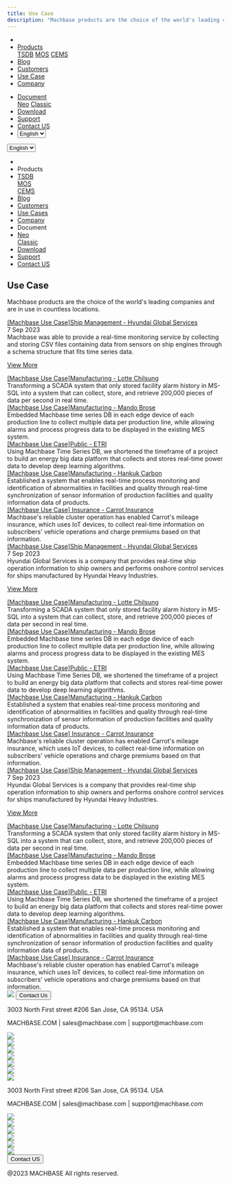 ```yaml
---
title: Use Case
description: "Machbase products are the choice of the world's leading companies and are in use in countless locations."
---
```


<head>
  <link rel="stylesheet" type="text/css" href="../css/common.css" />
  <link rel="stylesheet" type="text/css" href="../css/style.css" />
</head>
<body>
  <nav>
    <div class="homepage-menu-wrap">
      <div class="menu-left">
        <ul class="menu-left-ul">
          <li class="menu-logo">
            <a href="/home"><img src="../img/logo_machbase.png" alt="" /></a>
          </li>
          <li class="menu-a products-menu-wrap" id="productsMenuWrap">
            <div>
              <a
                class="menu_active_border"
                id="menuActiveBorder"
                href="/home/tsdb"
                >Products</a
              >
              <div class="dropdown" id="dropdown">
                <a class="dropdown-link" href="/home/tsdb">TSDB</a>
                <a class="dropdown-link" href="/home/mos">MOS</a>
                <a
                  class="dropdown-link"
                  href="https://www.cems.ai/home-eng/"
                  target="_blank"
                  >CEMS</a
                >
              </div>
            </div>
          </li>
          <li class="menu-a"><a href="/home/blog">Blog</a></li>
          <li class="menu-a"><a href="/home/customers">Customers</a></li>
          <li class="menu-a"><a href="/home/usecase">Use Case</a></li>
          <li class="menu-a"><a href="/home/company">Company</a></li>
        </ul>
      </div>
      <div class="menu-right">
        <ul class="menu-right-ul">
          <li class="menu-a docs-menu-wrap" id="docsMenuWrap">
            <a href=""
              ><div>
                <a class="menu_active_border" id="menuActiveBorder" href=""
                  >Document</a
                >
                <div class="dropdown-docs" id="dropdownDocs">
                  <a class="dropdown-link" href="/neo">Neo</a>
                  <a class="dropdown-link" href="/dbms">Classic</a>
                </div>
              </div></a
            >
          </li>
          <li class="menu-a"><a href="/home/download">Download</a></li>
          <li class="menu-a">
            <a href="https://support.machbase.com/hc/en-us">Support</a>
          </li>
          <li class="menu-a"><a href="/home/contactus">Contact US</a></li>
          <li class="menu-a">
            <select id="languageSelector" onchange="changeLanguage()">
              <option value="en">English</option>
              <option value="kr">한국어</option>
            </select>
          </li>
        </ul>
      </div>
    </div>
  </nav>
  <nav class="tablet-menu-wrap">
    <a href="/kr/home"><img src="../img/logo_machbase.png" alt="" /></a>
    <div class="hamberger-right">
      <select id="languageSelector2" onchange="changeLanguage2()">
        <option value="en">English</option>
        <option value="kr">한국어</option>
      </select>
      <div class="tablet-menu-icon">
        <div class="tablet-bar"></div>
        <div class="tablet-bar"></div>
        <div class="tablet-bar"></div>
      </div>
    </div>
    <div class="tablet-menu">
      <ul>
        <div class="tablet-menu-title">
          <a class="tablet-logo" href="/home"
            ><img src="../img/logo_machbase.png" alt=""
          /></a>
        </div>
        <li></li>
        <li class="products-toggle">Products</li>
        <li>
          <div class="products-content">
            <div class="products-sub"><a href="/home/tsdb">TSDB</a></div>
            <div class="products-num"><a href="/home/mos">MOS</a></div>
            <div class="products-cems">
              <a href="https://www.cems.ai/home-eng/" target="_blank">CEMS</a>
            </div>
          </div>
        </li>
        <li><a href="/home/blog">Blog</a></li>
        <li><a href="/home/customers">Customers</a></li>
        <li><a href="/home/usecase">Use Cases</a></li>
        <li><a href="/home/company">Company</a></li>
        <li class="docs-toggle">Document</li>
        <li>
          <div class="docs-content">
            <div class="docs-sub"><a href="/neo" target="_blank">Neo</a></div>
            <div class="docs-num">
              <a href="/dbms" target="_blank">Classic</a>
            </div>
          </div>
        </li>
        <li><a href="/home/download">Download</a></li>
        <li><a href="https://support.machbase.com/hc/en-us">Support</a></li>
        <li><a href="/home/download">Contact US</a></li>
      </ul>
    </div>
  </nav>
  <section class="usecase_section0">
    <div>
      <h2 class="sub_page_title">Use Case</h2>
      <p class="sub_page_titletext">
        Machbase products are the choice of the world's leading companies and
        are in use in countless locations.
      </p>
    </div>
  </section>
  <div class="tech-inner">
    <section>
      <div class="blog-pc">
        <div class="blog-first-wraper">
          <div class="blog-text-wraper">
            <div class="tech-first-link-wrap">
              <a class="blog-link" href="/home/usecase/usecase1"
                >[Machbase Use Case]Ship Management - Hyundai Global Services</a
              >
              <div class="blog-date">
                <div>
                  <span>7 Sep 2023</span>
                  <span></span>
                </div>
              </div>
              <div class="blog-first-div">
                Machbase was able to provide a real-time monitoring service by
                collecting and storing CSV files containing data from sensors on
                ship engines through a schema structure that fits time series
                data.
              </div>
              <div class="blog_usecase_more_box">
                <p class="blog_usecase_more_wrap">
                  <span>
                    <a class="blog_usecase_more" href="/home/usecase/usecase1"
                      >View More <ArrowSvg
                    /></a>
                  </span>
                </p>
              </div>
            </div>
          </div>
          <div class="blog-first-img-wrap">
            <a href="/home/usecase/usecase1"
              ><img class="blog-img" src="../img/usecase_hyundai.png" alt=""
            /></a>
          </div>
        </div>
        <div class="blog-wraper">
          <div class="tech-link-wrap">
            <div class="blog-img-wrap">
              <a href="/home/usecase/usecase2"
                ><img
                  class="blog-img blog-margin-bottom"
                  src="../img/uscase_lotte.png"
                  alt=""
              /></a>
            </div>
            <a class="tech-link" href="/home/usecase/usecase2"
              >[Machbase Use Case]Manufacturing - Lotte Chilsung</a
            >
            <div>
              Transforming a SCADA system that only stored facility alarm
              history in MS-SQL into a system that can collect, store, and
              retrieve 200,000 pieces of data per second in real time.
            </div>
          </div>
          <div class="tech-link-wrap">
            <div class="blog-img-wrap">
              <a href="/home/usecase/usecase3"
                ><img
                  class="blog-img blog-margin-bottom"
                  src="../img/usecase_mando.png"
                  alt=""
              /></a>
            </div>
            <a class="tech-link" href="/home/usecase/usecase3"
              >[Machbase Use Case]Manufacturing - Mando Brose</a
            >
            <div>
              Embedded Machbase time series DB in each edge device of each
              production line to collect multiple data per production line,
              while allowing alarms and process progress data to be displayed in
              the existing MES system.
            </div>
          </div>
          <div class="tech-link-wrap">
            <div class="blog-img-wrap">
              <a href="/home/usecase/usecase4"
                ><img
                  class="blog-img blog-margin-bottom"
                  src="../img/usecase_etri2.png"
                  alt=""
              /></a>
            </div>
            <a class="tech-link" href="/home/usecase/usecase4"
              >[Machbase Use Case]Public - ETRI</a
            >
            <div>
              Using Machbase Time Series DB, we shortened the timeframe of a
              project to build an energy big data platform that collects and
              stores real-time power data to develop deep learning algorithms.
            </div>
          </div>
        </div>
        <div class="blog-wraper">
          <div class="tech-link-wrap">
            <div class="blog-img-wrap">
              <a href="/home/usecase/usecase5"
                ><img
                  class="blog-img blog-margin-bottom"
                  src="../img/usecase_hankukcarborn.png"
                  alt=""
              /></a>
            </div>
            <a class="tech-link" href="/home/usecase/usecase5"
              >[Machbase Use Case]Manufacturing - Hankuk Carbon</a
            >
            <div>
              Established a system that enables real-time process monitoring and
              identification of abnormalities in facilities and quality through
              real-time synchronization of sensor information of production
              facilities and quality information data of products.
            </div>
          </div>
          <div class="tech-link-wrap">
            <div class="blog-img-wrap">
              <a href="/home/usecase/usecase6">
                <img
                  class="blog-img blog-margin-bottom"
                  src="../img/usecase_carrot.png"
                  alt=""
              /></a>
            </div>
            <a class="tech-link" href="/home/usecase/usecase6"
              >[Machbase Use Case] Insurance - Carrot Insurance</a
            >
            <div>
              Machbase's reliable cluster operation has enabled Carrot's mileage
              insurance, which uses IoT devices, to collect real-time
              information on subscribers' vehicle operations and charge premiums
              based on that information.
            </div>
          </div>
        </div>
      </div>
      <div class="blog-tablet">
        <div class="blog-first-wraper">
          <div class="blog-text-wraper">
            <div class="tech-first-link-wrap">
              <a class="blog-link" href="/home/usecase/usecase1"
                >[Machbase Use Case]Ship Management - Hyundai Global Services</a
              >
              <div class="blog-date">
                <div>
                  <span>7 Sep 2023</span>
                  <span></span>
                </div>
              </div>
              <div class="blog-first-div">
                Hyundai Global Services is a company that provides real-time
                ship operation information to ship owners and performs onshore
                control services for ships manufactured by Hyundai Heavy
                Industries.
              </div>
              <div class="blog_usecase_more_box">
                <p class="blog_usecase_more_wrap">
                  <span>
                    <a class="blog_usecase_more" href="/home/usecase/usecase1"
                      >View More <ArrowSvg
                    /></a>
                  </span>
                </p>
              </div>
            </div>
          </div>
          <div class="blog-first-img-wrap">
            <a href="/home/usecase/usecase1"
              ><img class="blog-img" src="../img/usecase_hyundai.png" alt=""
            /></a>
          </div>
        </div>
        <div class="blog-wraper">
          <div class="tech-link-wrap">
            <div class="blog-img-wrap">
              <a href="/home/usecase/usecase2"
                ><img
                  class="blog-img blog-margin-bottom"
                  src="../img/uscase_lotte.png"
                  alt=""
              /></a>
            </div>
            <a class="tech-link" href="/home/usecase/usecase2"
              >[Machbase Use Case]Manufacturing - Lotte Chilsung</a
            >
            <div>
              Transforming a SCADA system that only stored facility alarm
              history in MS-SQL into a system that can collect, store, and
              retrieve 200,000 pieces of data per second in real time.
            </div>
          </div>
          <div class="tech-link-wrap">
            <div class="blog-img-wrap">
              <a href="/home/usecase/usecase3"
                ><img
                  class="blog-img blog-margin-bottom"
                  src="../img/usecase_mando.png"
                  alt=""
              /></a>
            </div>
            <a class="tech-link" href="/home/usecase/usecase3"
              >[Machbase Use Case]Manufacturing - Mando Brose</a
            >
            <div>
              Embedded Machbase time series DB in each edge device of each
              production line to collect multiple data per production line,
              while allowing alarms and process progress data to be displayed in
              the existing MES system.
            </div>
          </div>
        </div>
        <div class="blog-wraper">
          <div class="tech-link-wrap">
            <div class="blog-img-wrap">
              <a href="/home/usecase/usecase4"
                ><img
                  class="blog-img blog-margin-bottom"
                  src="../img/usecase_etri2.png"
                  alt=""
              /></a>
            </div>
            <a class="tech-link" href="/home/usecase/usecase4"
              >[Machbase Use Case]Public - ETRI</a
            >
            <div>
              Using Machbase Time Series DB, we shortened the timeframe of a
              project to build an energy big data platform that collects and
              stores real-time power data to develop deep learning algorithms.
            </div>
          </div>
          <div class="tech-link-wrap">
            <div class="blog-img-wrap">
              <a href="/home/usecase/usecase5"
                ><img
                  class="blog-img blog-margin-bottom"
                  src="../img/usecase_hankukcarborn.png"
                  alt=""
              /></a>
            </div>
            <a class="tech-link" href="/home/usecase/usecase5"
              >[Machbase Use Case]Manufacturing - Hankuk Carbon</a
            >
            <div>
              Established a system that enables real-time process monitoring and
              identification of abnormalities in facilities and quality through
              real-time synchronization of sensor information of production
              facilities and quality information data of products.
            </div>
          </div>
        </div>
        <div class="blog-wraper">
          <div class="tech-link-wrap">
            <div class="blog-img-wrap">
              <a href="/home/usecase/usecase6">
                <img
                  class="blog-img blog-margin-bottom"
                  src="../img/usecase_carrot.png"
                  alt=""
              /></a>
            </div>
            <a class="tech-link" href="/home/usecase/usecase6"
              >[Machbase Use Case] Insurance - Carrot Insurance</a
            >
            <div>
              Machbase's reliable cluster operation has enabled Carrot's mileage
              insurance, which uses IoT devices, to collect real-time
              information on subscribers' vehicle operations and charge premiums
              based on that information.
            </div>
          </div>
        </div>
      </div>
      <div class="blog-mobile">
        <div class="blog-first-wraper">
          <div class="blog-first-img-wrap">
            <a href="/home/usecase/usecase1"
              ><img class="blog-img" src="../img/usecase_hyundai.png" alt=""
            /></a>
          </div>
          <div class="blog-text-wraper">
            <div class="tech-first-link-wrap">
              <a class="blog-link" href="/home/usecase/usecase1"
                >[Machbase Use Case]Ship Management - Hyundai Global Services</a
              >
              <div class="blog-date">
                <div>
                  <span>7 Sep 2023</span>
                  <span></span>
                </div>
              </div>
              <div class="blog-first-div">
                Hyundai Global Services is a company that provides real-time
                ship operation information to ship owners and performs onshore
                control services for ships manufactured by Hyundai Heavy
                Industries.
              </div>
              <div class="blog_usecase_more_box">
                <p class="blog_usecase_more_wrap">
                  <span>
                    <a class="blog_usecase_more" href="/home/usecase/usecase1"
                      >View More
                    </a>
                  </span>
                </p>
              </div>
            </div>
          </div>
        </div>
        <div class="blog-wraper">
          <div class="tech-link-wrap">
            <div class="blog-img-wrap">
              <a href="/home/usecase/usecase2"
                ><img
                  class="blog-img blog-margin-bottom"
                  src="../img/uscase_lotte.png"
                  alt=""
              /></a>
            </div>
            <a class="tech-link" href="/home/usecase/usecase2"
              >[Machbase Use Case]Manufacturing - Lotte Chilsung</a
            >
            <div>
              Transforming a SCADA system that only stored facility alarm
              history in MS-SQL into a system that can collect, store, and
              retrieve 200,000 pieces of data per second in real time.
            </div>
          </div>
        </div>
        <div class="blog-wraper">
          <div class="tech-link-wrap">
            <div class="blog-img-wrap">
              <a href="/home/usecase/usecase3"
                ><img
                  class="blog-img blog-margin-bottom"
                  src="../img/usecase_mando.png"
                  alt=""
              /></a>
            </div>
            <a class="tech-link" href="/home/usecase/usecase3"
              >[Machbase Use Case]Manufacturing - Mando Brose</a
            >
            <div>
              Embedded Machbase time series DB in each edge device of each
              production line to collect multiple data per production line,
              while allowing alarms and process progress data to be displayed in
              the existing MES system.
            </div>
          </div>
        </div>
        <div class="blog-wraper">
          <div class="tech-link-wrap">
            <div class="blog-img-wrap">
              <a href="/home/usecase/usecase4"
                ><img
                  class="blog-img blog-margin-bottom"
                  src="../img/usecase_etri2.png"
                  alt=""
              /></a>
            </div>
            <a class="tech-link" href="/home/usecase/usecase4"
              >[Machbase Use Case]Public - ETRI</a
            >
            <div>
              Using Machbase Time Series DB, we shortened the timeframe of a
              project to build an energy big data platform that collects and
              stores real-time power data to develop deep learning algorithms.
            </div>
          </div>
        </div>
        <div class="blog-wraper">
          <div class="tech-link-wrap">
            <div class="blog-img-wrap">
              <a href="/home/usecase/usecase5"
                ><img
                  class="blog-img blog-margin-bottom"
                  src="../img/usecase_hankukcarborn.png"
                  alt=""
              /></a>
            </div>
            <a class="tech-link" href="/home/usecase/usecase5"
              >[Machbase Use Case]Manufacturing - Hankuk Carbon</a
            >
            <div>
              Established a system that enables real-time process monitoring and
              identification of abnormalities in facilities and quality through
              real-time synchronization of sensor information of production
              facilities and quality information data of products.
            </div>
          </div>
        </div>
        <div class="blog-wraper">
          <div class="tech-link-wrap">
            <div class="blog-img-wrap">
              <a href="/home/usecase/usecase6"
                ><img
                  class="blog-img blog-margin-bottom"
                  src="../img/usecase_carrot.png"
                  alt=""
              /></a>
            </div>
            <a class="tech-link" href="/home/usecase/usecase6"
              >[Machbase Use Case] Insurance - Carrot Insurance</a
            >
            <div>
              Machbase's reliable cluster operation has enabled Carrot's mileage
              insurance, which uses IoT devices, to collect real-time
              information on subscribers' vehicle operations and charge premiums
              based on that information.
            </div>
          </div>
        </div>
      </div>
    </section>
  </div>
</body>
<footer>
  <div class="footer_inner">
    <div class="footer-logo">
      <img src="../img/machbase-logo-w.png" />
      <a href="/home/contactus">
        <button class="contactus">Contact Us</button>
      </a>
    </div>
    <div>
      <p class="footertext">
        3003 North First street #206 San Jose, CA 95134. USA
      </p>
    </div>
    <div class="footer_box">
      <div class="footer_text">
        <p>MACHBASE.COM | sales@machbase.com | support@machbase.com</p>
        <p class="footer_margin_top"></p>
      </div>
      <div class="sns">
        <div>
          <a href="https://twitter.com/machbase" target="_blank"
            ><img class="sns-img" src="../img/twitter.png"
          /></a>
        </div>
        <div>
          <a href="https://github.com/machbase" target="_blank"
            ><img class="sns-img" src="../img/github.png"
          /></a>
        </div>
        <div>
          <a href="https://www.linkedin.com/company/machbase" target="_blank"
            ><img class="sns-img" src="../img/linkedin.png"
          /></a>
        </div>
        <div>
          <a href="https://www.facebook.com/MACHBASE/" target="_blank"
            ><img class="sns-img" src="../img/facebook.png"
          /></a>
        </div>
        <div>
          <a href="https://www.slideshare.net/machbase" target="_blank"
            ><img class="sns-img" src="../img/slideshare.png"
          /></a>
        </div>
        <div>
          <a href="https://medium.com/machbase" target="_blank"
            ><img class="sns-img" src="../img/medium.png"
          /></a>
        </div>
      </div>
    </div>
  </div>
  <div class="footer_tablet_inner">
    <div class="footer-logo">
      <img src="../img/machbase-logo-w.png" />
    </div>
    <div>
      <p class="footertext">
        3003 North First street #206 San Jose, CA 95134. USA
      </p>
    </div>
    <div class="footer_box">
      <div class="footer_text">
        <p>MACHBASE.COM | sales@machbase.com | support@machbase.com</p>
      </div>
      <div class="sns">
        <div>
          <a href="https://twitter.com/machbase" target="_blank"
            ><img class="sns-img" src="../img/twitter.png"
          /></a>
        </div>
        <div>
          <a href="https://github.com/machbase" target="_blank"
            ><img class="sns-img" src="../img/github.png"
          /></a>
        </div>
        <div>
          <a href="https://www.linkedin.com/company/machbase" target="_blank"
            ><img class="sns-img" src="../img/linkedin.png"
          /></a>
        </div>
        <div>
          <a href="https://www.facebook.com/MACHBASE/" target="_blank"
            ><img class="sns-img" src="../img/facebook.png"
          /></a>
        </div>
        <div>
          <a href="https://www.slideshare.net/machbase" target="_blank"
            ><img class="sns-img" src="../img/slideshare.png"
          /></a>
        </div>
        <div>
          <a href="https://medium.com/machbase" target="_blank"
            ><img class="sns-img" src="../img/medium.png"
          /></a>
        </div>
      </div>
      <a href="/home/contactus">
        <button class="contactus">Contact US</button>
      </a>
    </div>
  </div>
  <div class="machbase_right">
    <p>@2023 MACHBASE All rights reserved.</p>
  </div>
</footer>
<script>
  //drop down menu
  const productsMenuWrap = document.getElementById("productsMenuWrap");
  const docsMenuWrap = document.getElementById("docsMenuWrap");
  const dropdown = document.getElementById("dropdown");
  dropdown.style.display = "none";
  productsMenuWrap.addEventListener("mouseover", function () {
    dropdown.style.display = "block";
  });
  productsMenuWrap.addEventListener("mouseout", function () {
    dropdown.style.display = "none";
  });
  docsMenuWrap.addEventListener("mouseover", function () {
    dropdownDocs.style.display = "block";
  });
  docsMenuWrap.addEventListener("mouseout", function () {
    dropdownDocs.style.display = "none";
  });
  //tablet menu
  const menuIcon = document.querySelector(".tablet-menu-icon");
  const tabletMenu = document.querySelector(".tablet-menu");
  const productsToggle = document.querySelector(".products-toggle");
  const productsSub = document.querySelector(".products-sub");
  const productsNum = document.querySelector(".products-num");
  const productsCems = document.querySelector(".products-cems");
  const docsToggle = document.querySelector(".docs-toggle");
  const docsSub = document.querySelector(".docs-sub");
  const docsNum = document.querySelector(".docs-num");
  menuIcon.addEventListener("click", () => {
    tabletMenu.classList.toggle("show");
    menuIcon.classList.toggle("is-active");
  });
  productsToggle.addEventListener("click", () => {
    productsSub.classList.toggle("show");
    productsNum.classList.toggle("show");
    productsCems.classList.toggle("show");
  });
  docsToggle.addEventListener("click", () => {
    docsSub.classList.toggle("show");
    docsNum.classList.toggle("show");
  });
  //change lang
  let language;
  let storageData = sessionStorage.getItem("lang");
  if (storageData) {
    language = storageData;
  } else {
    var userLang = navigator.language || navigator.userLanguage;
    if (userLang !== "ko") {
      sessionStorage.setItem("lang", userLang);
      language = "en";
    } else {
      sessionStorage.setItem("lang", "ko");
      language = "kr";
      location.href = location.origin + "/kr" + location.pathname;
    }
  }
  function changeLanguage() {
    var languageSelector = document.getElementById("languageSelector");
    var selectedLanguage = languageSelector.value;
    if (selectedLanguage === "kr") {
      location.href = location.origin + "/kr" + location.pathname;
    }
  }
  function changeLanguage2() {
    var languageSelector = document.getElementById("languageSelector2");
    var selectedLanguage = languageSelector.value;
    if (selectedLanguage === "kr") {
      location.href = location.origin + "/kr" + location.pathname;
    }
  }
  window.addEventListener("load", function () {
    var elementsWithDarkClass = document.querySelectorAll(".dark");
    for (var i = 0; i < elementsWithDarkClass.length; i++) {
      elementsWithDarkClass[i].classList.remove("dark");
    }
    var elementsWithColorScheme = document.querySelectorAll(
      "[style*='color-scheme: dark;']"
    );
    for (var i = 0; i < elementsWithColorScheme.length; i++) {
      elementsWithColorScheme[i].removeAttribute("style");
    }
  });
</script>
